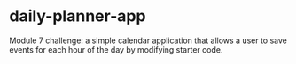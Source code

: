 # daily-planner-app
Module 7 challenge: a simple calendar application that allows a user to save events for each hour of the day by modifying starter code.

